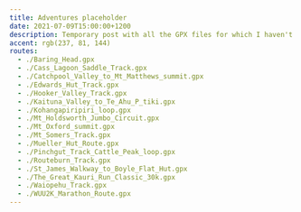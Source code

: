 ```yaml
---
title: Adventures placeholder
date: 2021-07-09T15:00:00+1200
description: Temporary post with all the GPX files for which I haven't written trip reports
accent: rgb(237, 81, 144)
routes:
  - ./Baring_Head.gpx
  - ./Cass_Lagoon_Saddle_Track.gpx
  - ./Catchpool_Valley_to_Mt_Matthews_summit.gpx
  - ./Edwards_Hut_Track.gpx
  - ./Hooker_Valley_Track.gpx
  - ./Kaituna_Valley_to_Te_Ahu_P_tiki.gpx
  - ./Kohangapiripiri_loop.gpx
  - ./Mt_Holdsworth_Jumbo_Circuit.gpx
  - ./Mt_Oxford_summit.gpx
  - ./Mt_Somers_Track.gpx
  - ./Mueller_Hut_Route.gpx
  - ./Pinchgut_Track_Cattle_Peak_loop.gpx
  - ./Routeburn_Track.gpx
  - ./St_James_Walkway_to_Boyle_Flat_Hut.gpx
  - ./The_Great_Kauri_Run_Classic_30k.gpx
  - ./Waiopehu_Track.gpx
  - ./WUU2K_Marathon_Route.gpx
---
```

